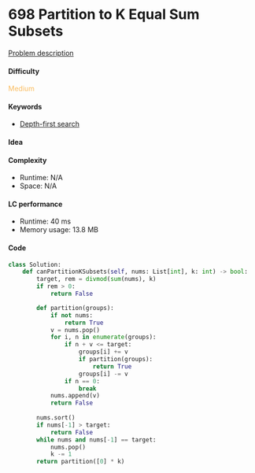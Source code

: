 698 Partition to K Equal Sum Subsets
=======================
[Problem description](https://leetcode.com/problems/partition-to-k-equal-sum-subsets/)

#### Difficulty
<span style="color:#FABC60">Medium</span>

#### Keywords
- [Depth-first search](../categories/dfs.md)

#### Idea


#### Complexity
- Runtime: N/A
- Space: N/A
  
#### LC performance
- Runtime: 40 ms
- Memory usage: 13.8 MB

#### Code
```python
class Solution:
    def canPartitionKSubsets(self, nums: List[int], k: int) -> bool:
        target, rem = divmod(sum(nums), k)
        if rem > 0:
            return False

        def partition(groups):
            if not nums:
                return True
            v = nums.pop()
            for i, n in enumerate(groups):
                if n + v <= target:
                    groups[i] += v
                    if partition(groups): 
                        return True
                    groups[i] -= v
                if n == 0:
                    break
            nums.append(v)
            return False
        
        nums.sort()
        if nums[-1] > target:
            return False
        while nums and nums[-1] == target:
            nums.pop()
            k -= 1
        return partition([0] * k)
```